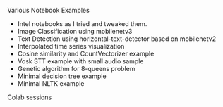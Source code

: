 Various Notebook Examples 

- Intel notebooks as I tried and tweaked them.
- Image Classification using mobilenetv3
- Text Detection using horizontal-text-detector based on mobilenetv2
- Interpolated time series visualization
- Cosine similarity and CountVectorizer example
- Vosk STT example with small audio sample
- Genetic algorithm for 8-queens problem
- Minimal decision tree example
- Minimal NLTK example

Colab sessions
